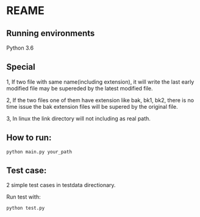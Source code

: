 # REAME

## Running environments

Python 3.6

## Special

1, If two file with same name(including extension), it will write the last early modified file may be supereded by the latest modified file.

2, If the two files one of them have extension like bak, bk1, bk2, there is no time issue the bak extension files will be supered by the original file.

3, In linux the link directory will not including as real path.

## How to run:

```
python main.py your_path
```

## Test case:

2 simple test cases in testdata directionary.

Run test with:

```
python test.py
```